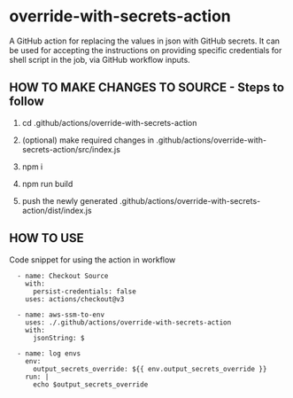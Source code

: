 # override-with-secrets-action
A GitHub action for replacing the values in json with GitHub secrets. It can be used for accepting the instructions on providing specific credentials for shell script in the job, via GitHub workflow inputs.

## HOW TO MAKE CHANGES TO SOURCE - Steps to follow

1. cd .github/actions/override-with-secrets-action

2. (optional) make required changes in .github/actions/override-with-secrets-action/src/index.js

3. npm i

4. npm run build

5. push the newly generated .github/actions/override-with-secrets-action/dist/index.js

## HOW TO USE
Code snippet for using the action in workflow

      - name: Checkout Source
        with:
          persist-credentials: false
        uses: actions/checkout@v3

      - name: aws-ssm-to-env
        uses: ./.github/actions/override-with-secrets-action
        with:
          jsonString: $

      - name: log envs
        env:
          output_secrets_override: ${{ env.output_secrets_override }}
        run: |
          echo $output_secrets_override
